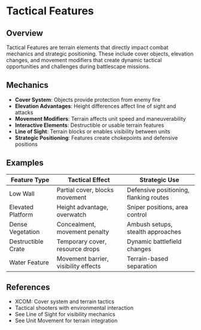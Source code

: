 # Tactical Features

## Overview
Tactical Features are terrain elements that directly impact combat mechanics and strategic positioning. These include cover objects, elevation changes, and movement modifiers that create dynamic tactical opportunities and challenges during battlescape missions.

## Mechanics
- **Cover System**: Objects provide protection from enemy fire
- **Elevation Advantages**: Height differences affect line of sight and attacks
- **Movement Modifiers**: Terrain affects unit speed and maneuverability
- **Interactive Elements**: Destructible or usable terrain features
- **Line of Sight**: Terrain blocks or enables visibility between units
- **Strategic Positioning**: Features create chokepoints and defensive positions

## Examples
| Feature Type | Tactical Effect | Strategic Use |
|--------------|-----------------|---------------|
| Low Wall | Partial cover, blocks movement | Defensive positioning, flanking routes |
| Elevated Platform | Height advantage, overwatch | Sniper positions, area control |
| Dense Vegetation | Concealment, movement penalty | Ambush setups, stealth approaches |
| Destructible Crate | Temporary cover, resource drops | Dynamic battlefield changes |
| Water Feature | Movement barrier, visibility effects | Terrain-based separation |

## References
- XCOM: Cover system and terrain tactics
- Tactical shooters with environmental interaction
- See Line of Sight for visibility mechanics
- See Unit Movement for terrain integration